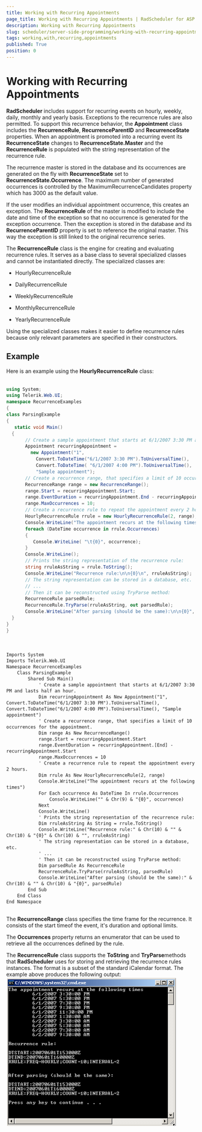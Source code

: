 ```yaml
---
title: Working with Recurring Appointments
page_title: Working with Recurring Appointments | RadScheduler for ASP.NET AJAX Documentation
description: Working with Recurring Appointments
slug: scheduler/server-side-programming/working-with-recurring-appointments
tags: working,with,recurring,appointments
published: True
position: 0
---
```


# Working with Recurring Appointments



**RadScheduler** includes support for recurring events on hourly, weekly, daily, monthly and yearly basis. Exceptions to the recurrence rules are also permitted. To support this recurrence behavior, the **Appointment** class includes the **RecurrenceRule**, **RecurrenceParentID** and **RecurrenceState** properties. When an appointment is promoted into a recurring event its **RecurrenceState** changes to **RecurrenceState.Master** and the **RecurrenceRule** is populated with the string representation of the recurrence rule.

The recurrence master is stored in the database and its occurrences are generated on the fly with **RecurrenceState** set to **RecurrenceState.Occurrence**. The maximum number of generated occurrences is controlled by the MaximumRecurrenceCandidates property which has 3000 as the default value.

If the user modifies an individual appointment occurrence, this creates an exception. The **RecurrenceRule** of the master is modified to include the date and time of the exception so that no occurrence is generated for the exception occurrence. Then the exception is stored in the database and its **RecurrenceParentID** property is set to reference the original master. This way the exception is still linked to the original recurrence series.

The **RecurrenceRule** class is the engine for creating and evaluating recurrence rules. It serves as a base class to several specialized classes and cannot be instantiated directly. The specialized classes are:

* HourlyRecurrenceRule

* DailyRecurrenceRule

* WeeklyRecurrenceRule

* MonthlyRecurrenceRule

* YearlyRecurrenceRule

Using the specialized classes makes it easier to define recurrence rules because only relevant parameters are specified in their constructors.

## Example

Here is an example using the **HourlyRecurrenceRule** class:



````C#
	     
using System;
using Telerik.Web.UI;
namespace RecurrenceExamples
{
class ParsingExample
{
   static void Main()
  {
	   // Create a sample appointment that starts at 6/1/2007 3:30 PM and lasts half an hour.
	   Appointment recurringAppointment =
		 new Appointment("1",
		   Convert.ToDateTime("6/1/2007 3:30 PM").ToUniversalTime(),
		   Convert.ToDateTime( "6/1/2007 4:00 PM").ToUniversalTime(),
		   "Sample appointment");
	   // Create a recurrence range, that specifies a limit of 10 occurrences for the appointment.
	   RecurrenceRange range = new RecurrenceRange();
	   range.Start = recurringAppointment.Start;
	   range.EventDuration = recurringAppointment.End - recurringAppointment.Start;
	   range.MaxOccurrences = 10;
	   // Create a recurrence rule to repeat the appointment every 2 hours.
	   HourlyRecurrenceRule rrule = new HourlyRecurrenceRule(2, range);
	   Console.WriteLine("The appointment recurs at the following times");
	   foreach (DateTime occurrence in rrule.Occurrences)
	   {
		  Console.WriteLine( "\t{0}", occurrence);
	   }
	   Console.WriteLine();
	   // Prints the string representation of the recurrence rule:
	   string rruleAsString = rrule.ToString();
	   Console.WriteLine("Recurrence rule:\n\n{0}\n", rruleAsString);
	   // The string representation can be stored in a database, etc.
	   // ...
	   // Then it can be reconstructed using TryParse method:
	   RecurrenceRule parsedRule;
	   RecurrenceRule.TryParse(rruleAsString, out parsedRule);
	   Console.WriteLine("After parsing (should be the same):\n\n{0}", parsedRule);
  }
}
} 
				
````
````VB.NET
	
Imports System
Imports Telerik.Web.UI
Namespace RecurrenceExamples
	Class ParsingExample
		Shared Sub Main()
			' Create a sample appointment that starts at 6/1/2007 3:30 PM and lasts half an hour.
			Dim recurringAppointment As New Appointment("1", Convert.ToDateTime("6/1/2007 3:30 PM").ToUniversalTime(), Convert.ToDateTime("6/1/2007 4:00 PM").ToUniversalTime(), "Sample appointment")
			' Create a recurrence range, that specifies a limit of 10 occurrences for the appointment.
			Dim range As New RecurrenceRange()
			range.Start = recurringAppointment.Start
			range.EventDuration = recurringAppointment.[End] - recurringAppointment.Start
			range.MaxOccurrences = 10
			' Create a recurrence rule to repeat the appointment every 2 hours.
			Dim rrule As New HourlyRecurrenceRule(2, range)
			Console.WriteLine("The appointment recurs at the following times")
			For Each occurrence As DateTime In rrule.Occurrences
				Console.WriteLine("" & Chr(9) & "{0}", occurrence)
			Next
			Console.WriteLine()
			' Prints the string representation of the recurrence rule:
			Dim rruleAsString As String = rrule.ToString()
			Console.WriteLine("Recurrence rule:" & Chr(10) & "" & Chr(10) & "{0}" & Chr(10) & "", rruleAsString)
			' The string representation can be stored in a database, etc.
			' ...
			' Then it can be reconstructed using TryParse method:
			Dim parsedRule As RecurrenceRule
			RecurrenceRule.TryParse(rruleAsString, parsedRule)
			Console.WriteLine("After parsing (should be the same):" & Chr(10) & "" & Chr(10) & "{0}", parsedRule)
		End Sub
	End Class
End Namespace
	
````


The **RecurrenceRange** class specifies the time frame for the recurrence. It consists of the start timeof the event, it's duration and optional limits.

The **Occurrences** property returns an enumerator that can be used to retrieve all the occurrences defined by the rule.

The **RecurrenceRule** class supports the **ToString** and **TryParse**methods that **RadScheduler** uses for storing and retrieving the recurrence rules instances. The format is a subset of the standard iCalendar format. The example above produces the following output: ![](images/recurrenceoutput.png)
